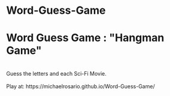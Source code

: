 # Word-Guess-Game
<h1>Word Guess Game : "Hangman Game"</h1>
<br>
Guess the letters and each Sci-Fi Movie.
<br><br>
Play at:
https://michaelrosario.github.io/Word-Guess-Game/
